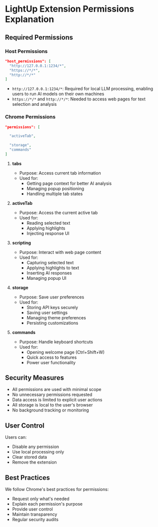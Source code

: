 # LightUp Extension Permissions Explanation

## Required Permissions

### Host Permissions
```json
"host_permissions": [
  "http://127.0.0.1:1234/*",
  "https://*/*",
  "http://*/*"
]
```
- `http://127.0.0.1:1234/*`: Required for local LLM processing, enabling users to run AI models on their own machines
- `https://*/*` and `http://*/*`: Needed to access web pages for text selection and analysis

### Chrome Permissions
```json
"permissions": [
 
  "activeTab",
  
  "storage",
  "commands"
]
```

1. **tabs**
   - Purpose: Access current tab information
   - Used for: 
     - Getting page context for better AI analysis
     - Managing popup positioning
     - Handling multiple tab states

2. **activeTab**
   - Purpose: Access the current active tab
   - Used for:
     - Reading selected text
     - Applying highlights
     - Injecting response UI

3. **scripting**
   - Purpose: Interact with web page content
   - Used for:
     - Capturing selected text
     - Applying highlights to text
     - Inserting AI responses
     - Managing popup UI

4. **storage**
   - Purpose: Save user preferences
   - Used for:
     - Storing API keys securely
     - Saving user settings
     - Managing theme preferences
     - Persisting customizations

5. **commands**
   - Purpose: Handle keyboard shortcuts
   - Used for:
     - Opening welcome page (Ctrl+Shift+W)
     - Quick access to features
     - Power user functionality

## Security Measures

- All permissions are used with minimal scope
- No unnecessary permissions requested
- Data access is limited to explicit user actions
- All storage is local to the user's browser
- No background tracking or monitoring

## User Control

Users can:
- Disable any permission
- Use local processing only
- Clear stored data
- Remove the extension

## Best Practices

We follow Chrome's best practices for permissions:
- Request only what's needed
- Explain each permission's purpose
- Provide user control
- Maintain transparency
- Regular security audits 